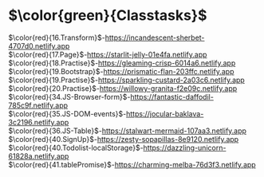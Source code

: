 # $\color{green}{Classtasks}$ 

$\color{red}{16.Transform}$-https://incandescent-sherbet-4707d0.netlify.app <br>
$\color{red}{17.Page}$-https://starlit-jelly-01e4fa.netlify.app <br>
$\color{red}{18.Practise}$-https://gleaming-crisp-6014a6.netlify.app <br>
$\color{red}{19.Bootstrap}$-https://prismatic-flan-203ffc.netlify.app <br>
$\color{red}{19.Practise}$-https://sparkling-custard-2a03c6.netlify.app <br>
$\color{red}{20.Practise}$-https://willowy-granita-f2e09c.netlify.app <br>
$\color{red}{34.JS-Browser-form}$-https://fantastic-daffodil-785c9f.netlify.app <br>
$\color{red}{35.JS-DOM-events}$-https://jocular-baklava-3c2196.netlify.app <br>
$\color{red}{36.JS-Table}$-https://stalwart-mermaid-107aa3.netlify.app <br>
$\color{red}{40.SignUp}$-https://zesty-sopapillas-8e9120.netlify.app <br>
$\color{red}{40.Todolist-localStorage}$-https://dazzling-unicorn-61828a.netlify.app <br>
$\color{red}{41.tablePromise}$-https://charming-melba-76d3f3.netlify.app <br>


